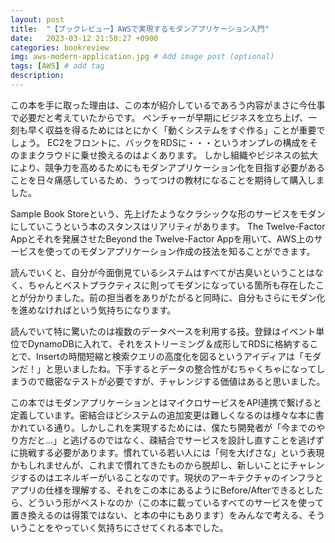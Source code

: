 ```yaml
---
layout: post
title:  "【ブックレビュー】AWSで実現するモダンアプリケーション入門"
date:   2023-03-12 21:50:27 +0900
categories: bookreview
img: aws-modern-application.jpg # Add image post (optional)
tags: [AWS] # add tag
description: 
---
```


この本を手に取った理由は、この本が紹介しているであろう内容がまさに今仕事で必要だと考えていたからです。
ベンチャーが早期にビジネスを立ち上げ、一刻も早く収益を得るためにはとにかく「動くシステムをすぐ作る」ことが重要でしょう。
EC2をフロントに、バックをRDSに・・・というオンプレの構成をそのままクラウドに乗せ換えるのはよくあります。
しかし組織やビジネスの拡大により、競争力を高めるためにもモダンアプリケーション化を目指す必要があることを日々痛感しているため、うってつけの教材になることを期待して購入しました。

Sample Book Storeという、先上げたようなクラシックな形のサービスをモダンにしていこうという本のスタンスはリアリティがあります。
The Twelve-Factor Appとそれを発展させたBeyond the Twelve-Factor Appを用いて、AWS上のサービスを使ってのモダンアプリケーション作成の技法を知ることができます。

読んでいくと、自分が今面倒見ているシステムはすべてが古臭いということはなく、ちゃんとベストプラクティスに則ってモダンになっている箇所も存在したことが分かりました。前の担当者をありがたがると同時に、自分もさらにモダン化を進めなければという気持ちになります。

読んでいて特に驚いたのは複数のデータベースを利用する技。登録はイベント単位でDynamoDBに入れて、それをストリーミング＆成形してRDSに格納することで、Insertの時間短縮と検索クエリの高度化を図るというアイディアは「モダンだ！」と思いましたね。下手するとデータの整合性がむちゃくちゃになってしまうので緻密なテストが必要ですが、チャレンジする価値はあると思いました。

この本ではモダンアプリケーションとはマイクロサービスをAPI連携で繋げると定義しています。密結合ほどシステムの追加変更は難しくなるのは様々な本に書かれている通り。しかしこれを実現するためには、僕たち開発者が「今までのやり方だと…」と逃げるのではなく、疎結合でサービスを設計し直すことを逃げずに挑戦する必要があります。慣れている若い人には「何を大げさな」という表現かもしれませんが、これまで慣れてきたものから脱却し、新しいことにチャレンジするのはエネルギーがいることなのです。現状のアーキテクチャのインフラとアプリの仕様を理解する、それをこの本にあるようにBefore/Afterできるとしたら、どういう形がベストなのか（この本に載っているすべてのサービスを使って置き換えるのは得策ではない、と本の中にもあります）をみんなで考える、そういうことをやっていく気持ちにさせてくれる本でした。